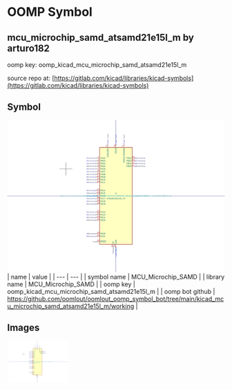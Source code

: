 # OOMP Symbol  
## mcu_microchip_samd_atsamd21e15l_m  by arturo182  
  
oomp key: oomp_kicad_mcu_microchip_samd_atsamd21e15l_m  
  
source repo at: [https://gitlab.com/kicad/libraries/kicad-symbols](https://gitlab.com/kicad/libraries/kicad-symbols)  
## Symbol  
  
[![working.png](working_600.png)](working.png)  
| name | value | 
| --- | --- | 
| symbol name | MCU_Microchip_SAMD | 
| library name | MCU_Microchip_SAMD | 
| oomp key | oomp_kicad_mcu_microchip_samd_atsamd21e15l_m | 
| oomp bot github | https://github.com/oomlout/oomlout_oomp_symbol_bot/tree/main/kicad_mcu_microchip_samd_atsamd21e15l_m/working | 
## Images  
  
[![working.png](working_140.png)](working.png)  
